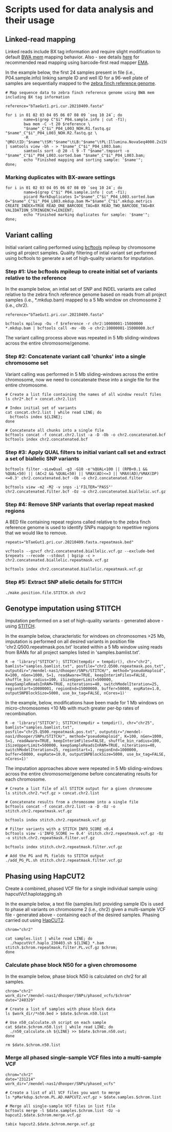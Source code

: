# Scripts used for data analysis and their usage

## Linked-read mapping

Linked reads include BX tag information and require slight modification to default [BWA mem](https://github.com/lh3/bwa) mapping behavior. Also - see details [here](https://github.com/evolgenomics/haplotagging/tree/master) for recommended read mapping using barcode-first read mapper [EMA](https://github.com/arshajii/ema).

In the example below, the first 24 samples present in file (i.e., P04.sample.info) linking sample ID and well ID for a 96-well plate of samples are sequentially mapped to the [zebra finch reference genome](https://www.ncbi.nlm.nih.gov/datasets/genome/GCA_003957565.4/).
```
# Map sequence data to zebra finch reference genome using BWA mem including BX tag information

reference="bTaeGut1.pri.cur.20210409.fasta"

for i in 01 02 03 04 05 06 07 08 09 `seq 10 24`; do
        name=$(grep C"$i" P04.sample.info | cut -f1);
        bwa mem -C -t 20 $reference \
        "$name"_C"$i"_P04_L003_NOH.R1.fastq.gz "$name"_C"$i"_P04_L003_NOH.R2.fastq.gz \
        -R "@RG\tID:"$name"\tSM:"$name"\tLB:"$name"\tPL:Illumina.NovaSeq4000.2x150" | samtools view -bh - > "$name"_C"$i"_P04_L003.bam;
        samtools sort -@ 20 -l 9 -T "$name".tmpsort -o "$name"_C"$i"_P04_L003.sorted.bam "$name"_C"$i"_P04_L003.bam;
        echo "Finished mapping and sorting sample: '$name'";
done;
```

### Marking duplicates with BX-aware settings

```
for i in 01 02 03 04 05 06 07 08 09 `seq 10 24`; do
        name=$(grep C"$i" P04.sample.info | cut -f1);
        picard MarkDuplicates I="$name"_C"$i"_P04_L003.sorted.bam O="$name"_C"$i"_P04_L003.mkdup.bam M="$name"_C"$i".mkdup.metrics CREATE_INDEX=TRUE READ_ONE_BARCODE_TAG=BX READ_TWO_BARCODE_TAG=BX VALIDATION_STRINGENCY=LENIENT;
        echo "Finished marking duplicates for sample: '$name'";
done;
```

## Variant calling

Initial variant calling performed using [bcftools](https://samtools.github.io/bcftools/bcftools.html) mpileup by chromosome using all project samples. Quality filtering of intial variant set performed using bcftools to generate a set of high-quality variants for imputation.

### Step #1: Use bcftools mpileup to create initial set of variants relative to the reference
In the example below, an intial set of SNP and INDEL variants are called relative to the zebra finch reference genome based on reads  from all project samples (i.e., *.mkdup.bam) mapped to a 5 Mb window on chromosome 2 (i.e., chr2).

```
reference="bTaeGut1.pri.cur.20210409.fasta"

bcftools mpileup -Ou -f $reference -r chr2:10000001-15000000 *.mkdup.bam | bcftools call -mv -Ob -o chr2:10000001-15000000.bcf
```

The variant calling process above was repeated in 5 Mb sliding-windows across the entire chromosome/genome.

### Step #2: Concatenate variant call 'chunks' into a single chromosome set
Variant calling was performed in 5 Mb sliding-windows across the entire chromosome, now we need to concatenate these into a single file for the entire chromosome.

```
# Create a list file containing the names of all window result files
ls chr2*.bcf > concat.chr2.list

# Index initial set of variants
cat concat.chr2.list | while read LINE; do
  bcftools index ${LINE};
done

# Concatenate all chunks into a single file
bcftools concat -f concat.chr2.list -a -D -Ob -o chr2.concatenated.bcf
bcftools index chr2.concatenated.bcf

```

### Step #3: Apply QUAL filters to initial variant call set and extract a set of biallelic SNP variants

```
bcftools filter -sLowQual -g3 -G10 -e'%QUAL<100 || (RPB<0.1 && %QUAL<50) || (AC<2 && %QUAL<50) || %MAX(AD)<=3 || %MAX(AD)/%MAX(DP)<=0.3' chr2.concatenated.bcf -Ob -o chr2.concatenated.filter

bcftools view -m2 -M2 -v snps -i'FILTER="PASS"' chr2.concatenated.filter.bcf -Oz -o chr2.concatenated.biallelic.vcf.gz
```

### Step #4: Remove SNP variants that overlap repeat masked regions
A BED file containing repeat regions called relative to the zebra finch reference genome is used to identify SNPs mappign to repetitive regions that we would like to remove.

```
repeats="bTaeGut1.pri.cur.20210409.fasta.repeatmask.bed"

vcftools --gzvcf chr2.concatenated.biallelic.vcf.gz --exclude-bed $repeats --recode --stdout | bgzip -c > chr2.concatenated.biallelic.repeatmask.vcf.gz

bcftools index chr2.concatenated.biallelic.repeatmask.vcf.gz
```

### Step #5: Extract SNP allelic details for STITCH

```
./make.position.file.STITCH.sh chr2
```

## Genotype imputation using STITCH

Imputation performed on a set of high-quality variants - generated above - using [STITCH](https://github.com/rwdavies/STITCH).

In the example below, characteristic for windows on chromosomes >25 Mb, imputation is performed on all desired variants in position file 'chr2.Q500.repeatmask.pos.txt' located within a 5 Mb window using reads from BAMs for all project samples listed in 'samples.bamlist.txt'.
```
R -e 'library("STITCH"); STITCH(tempdir = tempdir(), chr="chr2", bamlist="samples.bamlist.txt", posfile="chr2.Q500.repeatmask.pos.txt", outputdir="/mendel-nas1/dhooper/SNPs/STITCH/", method="pseudoHaploid", K=100, nGen=1000, S=1, readAware=TRUE, keepInterimFiles=FALSE, shuffle_bin_radius=100, iSizeUpperLimit=500000, keepSampleReadsInRAM=TRUE, niterations=40, switchModelIteration=25, regionStart=10000001, regionEnd=15000000, buffer=50000, expRate=1.0, outputSNPBlockSize=5000, use_bx_tag=FALSE, nCores=1)'
```

In the example, below, modifications have been made for 1 Mb windows on micro-chromosomes <10 Mb with much greater per-bp rates of recombination.
```
R -e 'library("STITCH"); STITCH(tempdir = tempdir(), chr="chr25", bamlist="samples.bamlist.txt", posfile="chr25.Q500.repeatmask.pos.txt", outputdir="/mendel-nas1/dhooper/SNPs/STITCH/", method="pseudoHaploid", K=100, nGen=1000, S=1, readAware=TRUE, keepInterimFiles=FALSE, shuffle_bin_radius=100, iSizeUpperLimit=500000, keepSampleReadsInRAM=TRUE, niterations=40, switchModelIteration=25, regionStart=1, regionEnd=1000000, buffer=50000, expRate=10.0, outputSNPBlockSize=5000, use_bx_tag=FALSE, nCores=1)'
```

The imputation approaches above were repeated in 5 Mb sliding-windows across the entire chromosome/genome before concatenating results for each chromosome.

```
# Create a list file of all STITCH output for a given chromosome
ls stitch.chr2.*vcf.gz > concat.chr2.list

# Concatenate results from a chromosome into a single file 
bcftools concat -f concat.chr2.list -a -D -Oz -o stitch.chr2.repeatmask.vcf.gz

bcftools index stitch.chr2.repeatmask.vcf.gz

# Filter variants with a STITCH INFO_SCORE <0.4
bcftools view -i'INFO_SCORE >= 0.4' stitch.chr2.repeatmask.vcf.gz -Oz -o stitch.chr2.repeatmask.filter.vcf.gz

bcftools index stitch.chr2.repeatmask.filter.vcf.gz

# Add the PG and PL fields to STITCH output
./add_PG_PL.sh stitch.chr2.repeatmask.filter.vcf.gz
```

## Phasing using HapCUT2

Create a combined, phased VCF file for a single individual sample using: hapcutVcf.haplotagging.sh

In the example below, a text file (samples.list) providing sample IDs is used to phase all variants on chromosome 2 (i.e., chr2) given a multi-sample VCF file - generated above - containing each of the desired samples. Phasing carried out using [HapCUT2](https://github.com/vibansal/HapCUT2).

```
chrom="chr2"

cat samples.list | while read LINE; do
  ./hapcutVcf.haplo_230403.sh ${LINE}_*.bam stitch.$chrom.repeatmask.filter.PL.vcf.gz $chrom;
done
```

### Calculate phase block N50 for a given chromosome

In the example below, phase block N50 is calculated on chr2 for all samples. 
```
chrom="chr2"
work_dir="/mendel-nas1/dhooper/SNPs/phased_vcfs/$chrom"
date="240329"

# Create a list of samples with phase block data
ls $work_dir/*n50.bed > $date.$chrom.n50.list

# Use n50_calculate.sh script on each sample
cat $date.$chrom.n50.list | while read LINE; do
  ./n50_calculate.sh ${LINE} >> $date.$chrom.n50.out;
done

rm $date.$chrom.n50.list
```

### Merge all phased single-sample VCF files into a multi-sample VCF

```
chrom="chr2"
date="231214"
work_dir="/mendel-nas1/dhooper/SNPs/phased_vcfs"

# Create a list of all VCF files you want to merge
ls *pMarkdup.$chrom.PL.AD.HAPCUT2.vcf.gz > $date.samples.$chrom.list

# Merge all single-sample VCF files in list file
bcftools merge -l $date.samples.$chrom.list -Oz -o hapcut2.$date.$chrom.merge.vcf.gz

tabix hapcut2.$date.$chrom.merge.vcf.gz
```

